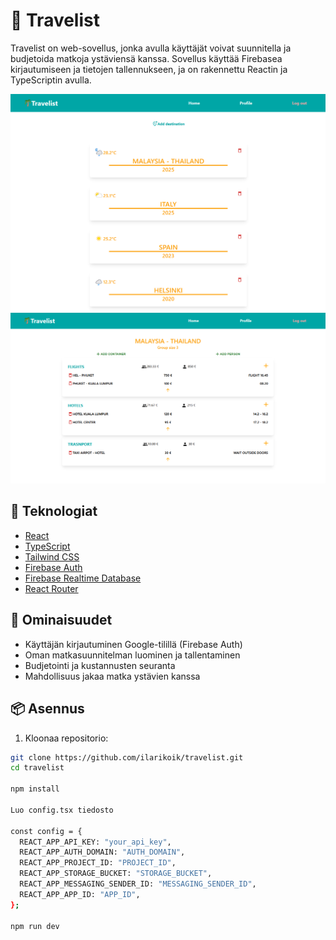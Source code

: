 # 🌴 Travelist

Travelist on web-sovellus, jonka avulla käyttäjät voivat suunnitella ja budjetoida matkoja ystäviensä kanssa. Sovellus käyttää Firebasea kirjautumiseen ja tietojen tallennukseen, ja on rakennettu Reactin ja TypeScriptin avulla.

<img src="./src/assets/travelist_home3.png" alt="Home" width="700" />
<img src="./src/assets/travlist_plan.png" alt="Plans" width="700" />

## 🔧 Teknologiat

- [React](https://reactjs.org/)
- [TypeScript](https://www.typescriptlang.org/)
- [Tailwind CSS](https://tailwindcss.com/)
- [Firebase Auth](https://firebase.google.com/docs/auth)
- [Firebase Realtime Database](https://firebase.google.com/products/realtime-database)
- [React Router](https://reactrouter.com/)

## 🚀 Ominaisuudet

- Käyttäjän kirjautuminen Google-tilillä (Firebase Auth)
- Oman matkasuunnitelman luominen ja tallentaminen
- Budjetointi ja kustannusten seuranta
- Mahdollisuus jakaa matka ystävien kanssa

## 📦 Asennus

1. Kloonaa repositorio:

```bash
git clone https://github.com/ilarikoik/travelist.git
cd travelist

npm install

Luo config.tsx tiedosto

const config = {
  REACT_APP_API_KEY: "your_api_key",
  REACT_APP_AUTH_DOMAIN: "AUTH_DOMAIN",
  REACT_APP_PROJECT_ID: "PROJECT_ID",
  REACT_APP_STORAGE_BUCKET: "STORAGE_BUCKET",
  REACT_APP_MESSAGING_SENDER_ID: "MESSAGING_SENDER_ID",
  REACT_APP_APP_ID: "APP_ID",
};

npm run dev

```
